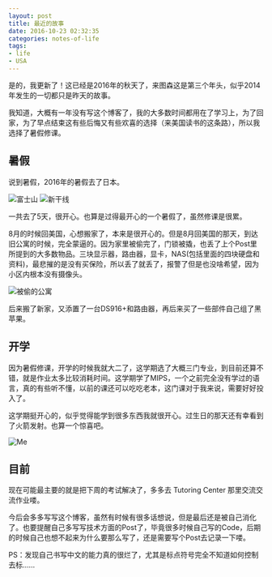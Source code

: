 ```yaml
---
layout: post
title: 最近的故事
date: 2016-10-23 02:32:35
categories: notes-of-life
tags:
- life
- USA
---
```


是的，我更新了！这已经是2016年的秋天了，来图森这是第三个年头，似乎2014年发生的一切都只是昨天的故事。

<!-- more -->

我知道，大概有一年没有写这个博客了，我的大多数时间都用在了学习上，为了回家，为了早点结束这有些后悔又有些欢喜的选择（来美国读书的这条路），所以我选择了暑假修课。

## 暑假

说到暑假，2016年的暑假去了日本。

![富士山](https://cdn.blueandhack.com/pics/2016-07-10%2015.16.29.jpg)
![新干线](https://cdn.blueandhack.com/pics/2016-07-12%2019.53.50.jpg)

一共去了5天，很开心。也算是过得最开心的一个暑假了，虽然修课是很累。

8月的时候回美国，心想搬家了，本来是很开心的。但是8月回美国的那天，到达旧公寓的时候，完全蒙逼的。因为家里被偷完了，门锁被撬，也丢了上个Post里所提到的大多数物品。三块显示器，路由器，显卡，NAS(包括里面的四块硬盘和资料)，最悲摧的是没有买保险，所以丢了就丢了，报警了但是也没啥希望，因为小区内根本没有摄像头。

![被偷的公寓](https://cdn.blueandhack.com/pics/2016-08-10%2021.38.01.jpg)

后来搬了新家，又添置了一台DS916+和路由器，再后来买了一些部件自己组了黑苹果。

## 开学

因为暑假修课，开学的时候我就大二了，这学期选了大概三门专业，到目前还算不错，就是作业太多比较消耗时间。这学期学了MIPS，一个之前完全没有学过的语言，真的有些听不懂，以前的课还可以吃吃老本，这门课对于我来说，需要好好投入了。

这学期挺开心的，似乎觉得能学到很多东西我就很开心。过生日的那天还有幸看到了火箭发射。也算一个惊喜吧。

![Me](https://cdn.blueandhack.com/pics/2016-09-08%2016.31.53%20HDR-2.jpg)

## 目前

现在可能最主要的就是把下周的考试解决了，多多去 Tutoring Center 那里交流交流作业喽。

今后会多多写写这个博客，虽然有时候有很多话想说，但是最后还是被自己消化了。也要提醒自己多写写技术方面的Post了，毕竟很多时候自己写的Code，后期的时候自己也想不起来为什么要那么写了，还是需要写个Post去记录一下喽。

PS：发现自己书写中文的能力真的很烂了，尤其是标点符号完全不知道如何控制去标……



